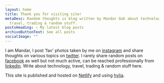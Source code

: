 ```yaml
---
layout: home
title: Thank you for visiting site!
metaDesc: Random thoughts is blog written by Mandar Oak about technology,
  travel, trading & random stuff.
postsHeading: ✍️ My latest blog posts
archiveButtonText: See all posts
socialImage: ""
---
```

I am Mandar, I post 'fav' photos taken by me on [instagram](https://instagram.com/manddar) and share thoughts on various topics on [twitter](https://twitter.com/manddar). I rarely share random posts on [facebook](https://fb.me/manddar) as well but not much active, can be reached professionally from [linkedin](https://www.linkedin.com/in/mandaroak/). Write about technology, travel, trading & random stuff here. 

This site is published and hosted on [Netlify](https://app.netlify.com/start/deploy?repository=https://github.com/hankchizljaw/hylia&stack=cms) and using [hylia](https://hylia.website/).